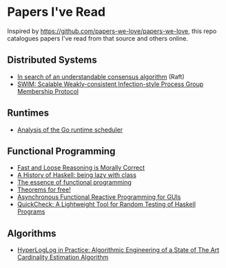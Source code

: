 # Papers I've Read

Inspired by https://github.com/papers-we-love/papers-we-love, this repo
catalogues papers I've read from that source and others online.

## Distributed Systems

* [In search of an understandable consensus algorithm](http://ramcloud.stanford.edu/raft.pdf) (Raft)
* [SWIM: Scalable Weakly-consistent Infection-style Process Group Membership Protocol](http://www.cs.cornell.edu/~asdas/research/dsn02-swim.pdf)

## Runtimes

* [Analysis of the Go runtime scheduler](http://www.cs.columbia.edu/~aho/cs6998/reports/12-12-11_DeshpandeSponslerWeiss_GO.pdf)

## Functional Programming

* [Fast and Loose Reasoning is Morally Correct](http://www.cs.ox.ac.uk/jeremy.gibbons/publications/fast+loose.pdf)
* [A History of Haskell: being lazy with class](http://research.microsoft.com/en-us/um/people/simonpj/papers/history-of-haskell/index.htm)
* [The essence of functional programming](http://www.eliza.ch/doc/wadler92essence_of_FP.pdf)
* [Theorems for free!](http://ttic.uchicago.edu/~dreyer/course/papers/wadler.pdf)
* [Asynchronous Functional Reactive Programming for GUIs](http://people.seas.harvard.edu/~chong/pubs/pldi13-elm.pdf)
* [QuickCheck: A Lightweight Tool for Random Testing of Haskell Programs](http://www.eecs.northwestern.edu/~robby/courses/395-495-2009-fall/quick.pdf)

## Algorithms

* [HyperLogLog in Practice: Algorithmic Engineering of a State of The Art Cardinality Estimation Algorithm](http://static.googleusercontent.com/media/research.google.com/en/us/pubs/archive/40671.pdf)
